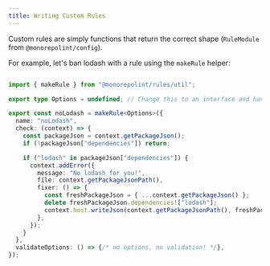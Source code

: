 ```yaml
---
title: Writing Custom Rules
---
```


Custom rules are simply functions that return the correct shape (`RuleModule` from `@monorepolint/config`).

For example, let's ban lodash with a rule using the `makeRule` helper:

```ts

import { makeRule } from "@monorepolint/rules/util";

export type Options = undefined; // Change this to an interface and have whatever rules you want

export const noLodash = makeRule<Options>({
  name: "noLodash",
  check: (context) => {
    const packageJson = context.getPackageJson();
    if (!packageJson["dependencies"]) return;

    if ("lodash" in packageJson["dependencies"]) {
      context.addError({
        message: "No lodash for you!",
        file: context.getPackageJsonPath(),
        fixer: () => {
          const freshPackageJson = { ...context.getPackageJson() };
          delete freshPackageJson.dependencies!["lodash"];
          context.host.writeJson(context.getPackageJsonPath(), freshPackageJson);
        },
      });
    }
  },
  validateOptions: () => {/* no options, no validation! */},
});

```

